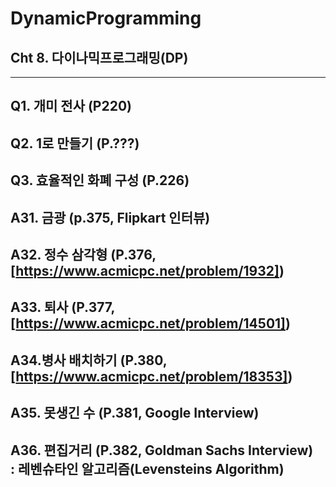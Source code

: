 # DynamicProgramming
## Cht 8. 다이나믹프로그래밍(DP)
---
Q1. 개미 전사 (P220)
---
Q2. 1로 만들기 (P.???)
---
Q3. 효율적인 화폐 구성 (P.226)
---
A31. 금광 (p.375, Flipkart 인터뷰)
---
A32. 정수 삼각형 (P.376, [https://www.acmicpc.net/problem/1932])
---
A33. 퇴사 (P.377, [https://www.acmicpc.net/problem/14501])
---
A34.병사 배치하기 (P.380, [https://www.acmicpc.net/problem/18353])
---
A35. 못생긴 수 (P.381, Google Interview)
---
A36. 편집거리 (P.382, Goldman Sachs Interview)<br> : 레벤슈타인 알고리즘(Levensteins Algorithm)
---
